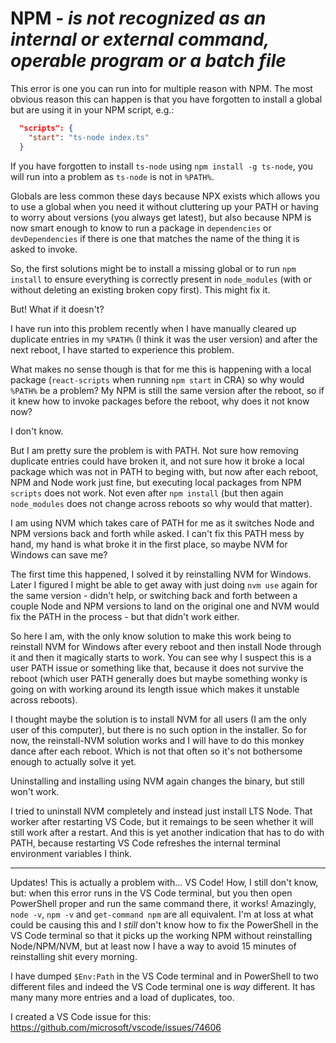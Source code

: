 # NPM - *is not recognized as an internal or external command, operable program or a batch file*

This error is one you can run into for multiple reason with NPM.
The most obvious reason this can happen is that you have forgotten to install a global but are using it in your NPM script, e.g.:

```json
  "scripts": {
    "start": "ts-node index.ts"
  }
```

If you have forgotten to install `ts-node` using `npm install -g ts-node`, you will run into a problem as `ts-node` is not in `%PATH%`.

Globals are less common these days because NPX exists which allows you to use a global when you need it without cluttering up your PATH
or having to worry about versions (you always get latest), but also because NPM is now smart enough to know to run a package in
`dependencies` or `devDependencies` if there is one that matches the name of the thing it is asked to invoke.

So, the first solutions might be to install a missing global or to run `npm install` to ensure everything is correctly present in
`node_modules` (with or without deleting an existing broken copy first). This might fix it.

But! What if it doesn't?

I have run into this problem recently when I have manually cleared up duplicate entries in my `%PATH%` (I think it was the user version)
and after the next reboot, I have started to experience this problem.

What makes no sense though is that for me this is happening with a local package (`react-scripts` when running `npm start` in CRA) so why
would `%PATH%` be a problem? My NPM is still the same version after the reboot, so if it knew how to invoke packages before the reboot,
why does it not know now?

I don't know.

But I am pretty sure the problem is with PATH. Not sure how removing duplicate entries could have broken it, and not sure how it broke a
local package which was not in PATH to beging with, but now after each reboot, NPM and Node work just fine, but executing local packages
from NPM `scripts` does not work. Not even after `npm install` (but then again `node_modules` does not change across reboots so why would
that matter).

I am using NVM which takes care of PATH for me as it switches Node and NPM versions back and forth while asked.
I can't fix this PATH mess by hand, my hand is what broke it in the first place, so maybe NVM for Windows can save me?

The first time this happened, I solved it by reinstalling NVM for Windows. Later I figured I might be able to get away with just doing
`nvm use` again for the same version - didn't help, or switching back and forth between a couple Node and NPM versions to land on the
original one and NVM would fix the PATH in the process - but that didn't work either.

So here I am, with the only know solution to make this work being to reinstall NVM for Windows after every reboot and then install Node
through it and then it magically starts to work. You can see why I suspect this is a user PATH issue or something like that, because it
does not survive the reboot (which user PATH generally does but maybe something wonky is going on with working around its length issue
which makes it unstable across reboots).

I thought maybe the solution is to install NVM for all users (I am the only user of this computer), but there is no such option in the
installer. So for now, the reinstall-NVM solution works and I will have to do this monkey dance after each reboot. Which is not that
often so it's not bothersome enough to actually solve it yet.

Uninstalling and installing using NVM again changes the binary, but still won't work.

I tried to uninstall NVM completely and instead just install LTS Node. That worker after restarting VS Code, but it remaings to be seen
whether it will still work after a restart. And this is yet another indication that has to do with PATH, because restarting VS Code
refreshes the internal terminal environment variables I think.

---

Updates! This is actually a problem with… VS Code! How, I still don't know, but: when this error runs in the VS Code terminal, but
you then open PowerShell proper and run the same command there, it works! Amazingly, `node -v`, `npm -v` and `get-command npm` are
all equivalent. I'm at loss at what could be causing this and I _still_ don't know how to fix the PowerShell in the VS Code terminal
so that it picks up the working NPM without reinstalling Node/NPM/NVM, but at least now I have a way to avoid 15 minutes of reinstalling
shit every morning.

I have dumped `$Env:Path` in the VS Code terminal and in PowerShell to two different files and indeed the VS Code terminal one is _way_
different. It has many many more entries and a load of duplicates, too.

I created a VS Code issue for this: https://github.com/microsoft/vscode/issues/74606
